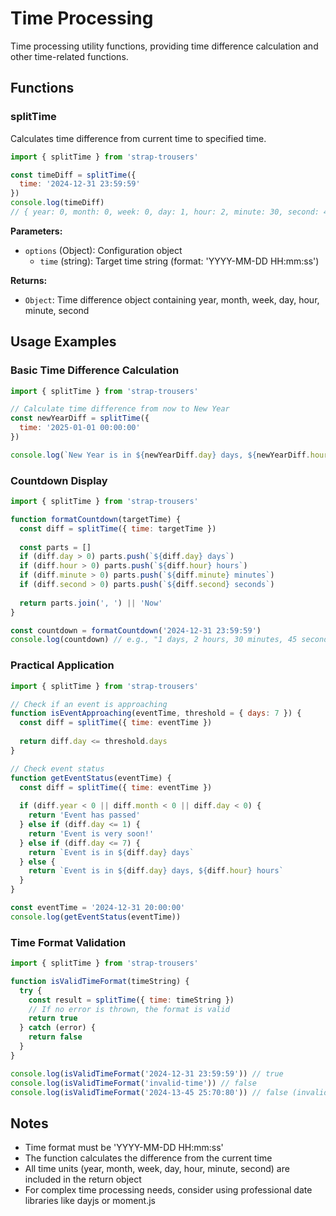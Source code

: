 # Time Processing

Time processing utility functions, providing time difference calculation and other time-related functions.

## Functions

### splitTime

Calculates time difference from current time to specified time.

```javascript
import { splitTime } from 'strap-trousers'

const timeDiff = splitTime({
  time: '2024-12-31 23:59:59'
})
console.log(timeDiff)
// { year: 0, month: 0, week: 0, day: 1, hour: 2, minute: 30, second: 45 }
```

**Parameters:**
- `options` (Object): Configuration object
  - `time` (string): Target time string (format: 'YYYY-MM-DD HH:mm:ss')

**Returns:**
- `Object`: Time difference object containing year, month, week, day, hour, minute, second

## Usage Examples

### Basic Time Difference Calculation

```javascript
import { splitTime } from 'strap-trousers'

// Calculate time difference from now to New Year
const newYearDiff = splitTime({
  time: '2025-01-01 00:00:00'
})

console.log(`New Year is in ${newYearDiff.day} days, ${newYearDiff.hour} hours, and ${newYearDiff.minute} minutes`)
```

### Countdown Display

```javascript
import { splitTime } from 'strap-trousers'

function formatCountdown(targetTime) {
  const diff = splitTime({ time: targetTime })
  
  const parts = []
  if (diff.day > 0) parts.push(`${diff.day} days`)
  if (diff.hour > 0) parts.push(`${diff.hour} hours`)
  if (diff.minute > 0) parts.push(`${diff.minute} minutes`)
  if (diff.second > 0) parts.push(`${diff.second} seconds`)
  
  return parts.join(', ') || 'Now'
}

const countdown = formatCountdown('2024-12-31 23:59:59')
console.log(countdown) // e.g., "1 days, 2 hours, 30 minutes, 45 seconds"
```

### Practical Application

```javascript
import { splitTime } from 'strap-trousers'

// Check if an event is approaching
function isEventApproaching(eventTime, threshold = { days: 7 }) {
  const diff = splitTime({ time: eventTime })
  
  return diff.day <= threshold.days
}

// Check event status
function getEventStatus(eventTime) {
  const diff = splitTime({ time: eventTime })
  
  if (diff.year < 0 || diff.month < 0 || diff.day < 0) {
    return 'Event has passed'
  } else if (diff.day <= 1) {
    return 'Event is very soon!'
  } else if (diff.day <= 7) {
    return `Event is in ${diff.day} days`
  } else {
    return `Event is in ${diff.day} days, ${diff.hour} hours`
  }
}

const eventTime = '2024-12-31 20:00:00'
console.log(getEventStatus(eventTime))
```

### Time Format Validation

```javascript
import { splitTime } from 'strap-trousers'

function isValidTimeFormat(timeString) {
  try {
    const result = splitTime({ time: timeString })
    // If no error is thrown, the format is valid
    return true
  } catch (error) {
    return false
  }
}

console.log(isValidTimeFormat('2024-12-31 23:59:59')) // true
console.log(isValidTimeFormat('invalid-time')) // false
console.log(isValidTimeFormat('2024-13-45 25:70:80')) // false (invalid date/time)
```

## Notes

- Time format must be 'YYYY-MM-DD HH:mm:ss'
- The function calculates the difference from the current time
- All time units (year, month, week, day, hour, minute, second) are included in the return object
- For complex time processing needs, consider using professional date libraries like dayjs or moment.js